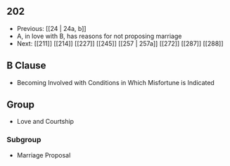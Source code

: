 ## 202
- Previous: [[24 | 24a, b]] 
- A, in love with B, has reasons for not proposing marriage
- Next: [[211]] [[214]] [[227]] [[245]] [[257 | 257a]] [[272]] [[287]] [[288]] 

## B Clause
- Becoming Involved with Conditions in Which Misfortune is Indicated

## Group
- Love and Courtship

### Subgroup
- Marriage Proposal

